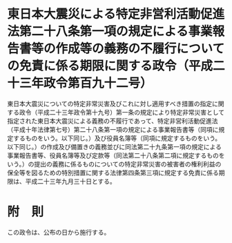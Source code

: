 # 東日本大震災による特定非営利活動促進法第二十八条第一項の規定による事業報告書等の作成等の義務の不履行についての免責に係る期限に関する政令（平成二十三年政令第百九十二号）
東日本大震災についての特定非常災害及びこれに対し適用すべき措置の指定に関する政令（平成二十三年政令第十九号）第一条の規定により特定非常災害として指定された東日本大震災による義務の不履行であって、特定非営利活動促進法（平成十年法律第七号）第二十八条第一項の規定による事業報告書等（同項に規定するものをいう。以下同じ。）及び役員名簿等（同項に規定するものをいう。以下同じ。）の作成及び備置きの義務並びに同法第二十九条第一項の規定による事業報告書等、役員名簿等及び定款等（同法第二十八条第二項に規定するものをいう。）の提出の義務に係るものについての特定非常災害の被害者の権利利益の保全等を図るための特別措置に関する法律第四条第三項に規定する免責に係る期限は、平成二十三年九月三十日とする。
# 附　則
この政令は、公布の日から施行する。
